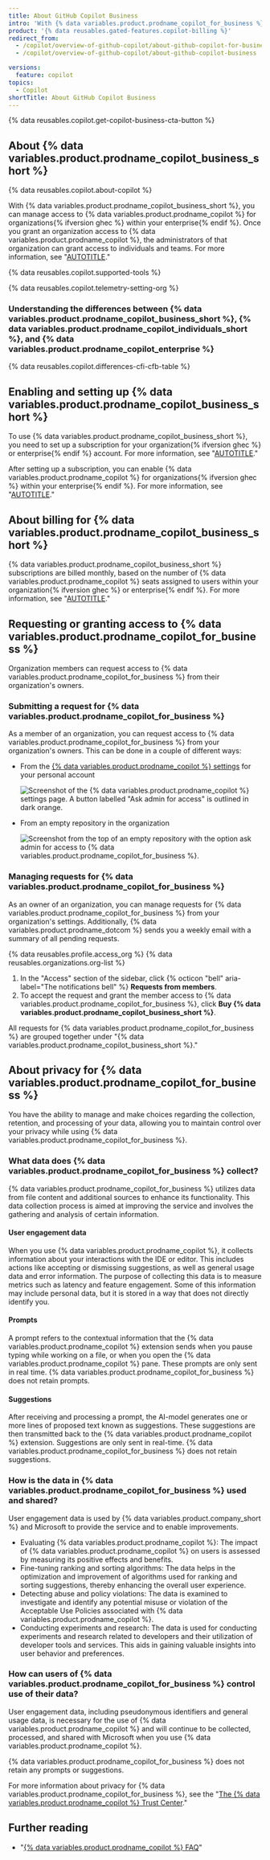 ```yaml
---
title: About GitHub Copilot Business
intro: 'With {% data variables.product.prodname_copilot_for_business %} you can manage access to {% data variables.product.prodname_copilot %} for your organization{% ifversion ghec%} or enterprise{% endif %}.'
product: '{% data reusables.gated-features.copilot-billing %}'
redirect_from:
  - /copilot/overview-of-github-copilot/about-github-copilot-for-business
  - /copilot/overview-of-github-copilot/about-github-copilot-business

versions:
  feature: copilot
topics:
  - Copilot
shortTitle: About GitHub Copilot Business
---
```


{% data reusables.copilot.get-copilot-business-cta-button %}

## About {% data variables.product.prodname_copilot_business_short %}

{% data reusables.copilot.about-copilot %}

With {% data variables.product.prodname_copilot_business_short %}, you can manage access to {% data variables.product.prodname_copilot %} for organizations{% ifversion ghec %} within your enterprise{% endif %}. Once you grant an organization access to {% data variables.product.prodname_copilot %}, the administrators of that organization can grant access to individuals and teams. For more information, see "[AUTOTITLE](/copilot/copilot-business/enabling-and-setting-up-github-copilot-business)."

{% data reusables.copilot.supported-tools %}

{% data reusables.copilot.telemetry-setting-org %}

### Understanding the differences between {% data variables.product.prodname_copilot_business_short %}, {% data variables.product.prodname_copilot_individuals_short %}, and {% data variables.product.prodname_copilot_enterprise %}

{% data reusables.copilot.differences-cfi-cfb-table %}

## Enabling and setting up {% data variables.product.prodname_copilot_business_short %}

To use {% data variables.product.prodname_copilot_business_short %}, you need to set up a subscription for your organization{% ifversion ghec %} or enterprise{% endif %} account. For more information, see "[AUTOTITLE](/billing/managing-billing-for-github-copilot/managing-your-github-copilot-subscription-for-your-organization-or-enterprise)."

After setting up a subscription, you can enable {% data variables.product.prodname_copilot %} for organizations{% ifversion ghec %} within your enterprise{% endif %}. For more information, see "[AUTOTITLE](/copilot/copilot-business/enabling-and-setting-up-github-copilot-business)."

## About billing for {% data variables.product.prodname_copilot_business_short %}

{% data variables.product.prodname_copilot_business_short %} subscriptions are billed monthly, based on the number of {% data variables.product.prodname_copilot %} seats assigned to users within your organization{% ifversion ghec %} or enterprise{% endif %}. For more information, see "[AUTOTITLE](/billing/managing-billing-for-github-copilot/about-billing-for-github-copilot#pricing-for-github-copilot-business)."

## Requesting or granting access to {% data variables.product.prodname_copilot_for_business %}

Organization members can request access to {% data variables.product.prodname_copilot_for_business %} from their organization's owners.

### Submitting a request for {% data variables.product.prodname_copilot_for_business %}

As a member of an organization, you can request access to {% data variables.product.prodname_copilot_for_business %} from your organization's owners. This can be done in a couple of different ways:

- From the [{% data variables.product.prodname_copilot %} settings](https://github.com/settings/copilot) for your personal account

  ![Screenshot of the {% data variables.product.prodname_copilot %} settings page. A button labelled "Ask admin for access" is outlined in dark orange.](/assets/images/help/copilot/request-cfb-access-settings.png)

- From an empty repository in the organization

  ![Screenshot from the top of an empty repository with the option ask admin for access to {% data variables.product.prodname_copilot_for_business %}.](/assets/images/help/copilot/request-cfb-access-empty-repo.png)

### Managing requests for {% data variables.product.prodname_copilot_for_business %}

As an owner of an organization, you can manage requests for {% data variables.product.prodname_copilot_for_business %} from your organization's settings. Additionally, {% data variables.product.prodname_dotcom %} sends you a weekly email with a summary of all pending requests.

{% data reusables.profile.access_org %}
{% data reusables.organizations.org-list %}
1. In the "Access" section of the sidebar, click {% octicon "bell" aria-label="The notifications bell" %} **Requests from members**.
1. To accept the request and grant the member access to {% data variables.product.prodname_copilot_for_business %}, click **Buy {% data variables.product.prodname_copilot_business_short %}**.

All requests for {% data variables.product.prodname_copilot_for_business %} are grouped together under "{% data variables.product.prodname_copilot_business_short %}."

## About privacy for {% data variables.product.prodname_copilot_for_business %}

You have the ability to manage and make choices regarding the collection, retention, and processing of your data, allowing you to maintain control over your privacy while using {% data variables.product.prodname_copilot_for_business %}.

### What data does {% data variables.product.prodname_copilot_for_business %} collect?

{% data variables.product.prodname_copilot_for_business %} utilizes data from file content and additional sources to enhance its functionality. This data collection process is aimed at improving the service and involves the gathering and analysis of certain information.

#### User engagement data

When you use {% data variables.product.prodname_copilot %}, it collects information about your interactions with the IDE or editor. This includes actions like accepting or dismissing suggestions, as well as general usage data and error information. The purpose of collecting this data is to measure metrics such as latency and feature engagement. Some of this information may include personal data, but it is stored in a way that does not directly identify you.

#### Prompts

A prompt refers to the contextual information that the {% data variables.product.prodname_copilot %} extension sends when you pause typing while working on a file, or when you open the {% data variables.product.prodname_copilot %} pane. These prompts are only sent in real time. {% data variables.product.prodname_copilot_for_business %} does not retain prompts.

#### Suggestions

After receiving and processing a prompt, the AI-model generates one or more lines of proposed text known as suggestions. These suggestions are then transmitted back to the {% data variables.product.prodname_copilot %} extension. Suggestions are only sent in real-time. {% data variables.product.prodname_copilot_for_business %} does not retain suggestions.

### How is the data in {% data variables.product.prodname_copilot_for_business %} used and shared?

User engagement data is used by {% data variables.product.company_short %} and Microsoft to provide the service and to enable improvements.

- Evaluating {% data variables.product.prodname_copilot %}: The impact of {% data variables.product.prodname_copilot %} on users is assessed by measuring its positive effects and benefits.
- Fine-tuning ranking and sorting algorithms: The data helps in the optimization and improvement of algorithms used for ranking and sorting suggestions, thereby enhancing the overall user experience.
- Detecting abuse and policy violations: The data is examined to investigate and identify any potential misuse or violation of the Acceptable Use Policies associated with {% data variables.product.prodname_copilot %}.
- Conducting experiments and research: The data is used for conducting experiments and research related to developers and their utilization of developer tools and services. This aids in gaining valuable insights into user behavior and preferences.

### How can users of {% data variables.product.prodname_copilot_for_business %} control use of their data?

User engagement data, including pseudonymous identifiers and general usage data, is necessary for the use of {% data variables.product.prodname_copilot %} and will continue to be collected, processed, and shared with Microsoft when you use {% data variables.product.prodname_copilot %}.

{% data variables.product.prodname_copilot_for_business %} does not retain any prompts or suggestions.

For more information about privacy for {% data variables.product.prodname_copilot_for_business %}, see the "[The {% data variables.product.prodname_copilot %} Trust Center](https://resources.github.com/copilot-trust-center/#privacy)."

## Further reading

- "[{% data variables.product.prodname_copilot %} FAQ](https://github.com/features/copilot#faq)"
